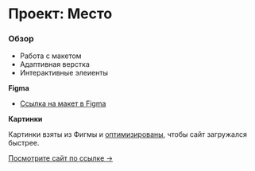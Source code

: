 # Проект: Место

### Обзор

* Работа с макетом
* Адаптивная верстка
* Интерактивные элеиенты

**Figma**

* [Ссылка на макет в Figma](https://www.figma.com/file/2cn9N9jSkmxD84oJik7xL7/JavaScript.-Sprint-4?node-id=0%3A1)

**Картинки**

Картинки взяты из Фигмы и [оптимизированы](https://tinypng.com/), чтобы сайт загружался быстрее.

[Посмотрите сайт по ссылке →](https://valeriny.github.io/mesto-project/)
